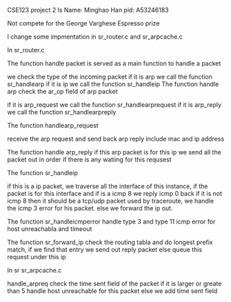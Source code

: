 CSE123 project 2 ls
Name: Minghao Han
pid: A53246183

 Not compete for the George Varghese Espresso prize
 
 I change some impmentation in sr_router.c and sr_arpcache.c 
 
 In sr_router.c
 
 The function handle packet is served as a main function to handle a packet 
 
 we check the type of the incoming packet 
 if it is arp we call the function  sr_handlearp
 if it is ip we call the function sr_handleip
The function handle arp check the ar_op field of arp packet 

if it is arp_request we call the function sr_handlearprequest
if it is arp_reply we call the function sr_handlearpreply

The function handlearp_request

receive the arp request and send back arp reply include mac and ip address 

The function handle arp_reply 
if this arp packet is for this ip we send all the packet out in order if there is any watiing for this requsest

The function sr_handleip

if this is a ip packet,
we traverse all the interface of this instance, if  the packet is for this interface and if is a icmp 8 we reply icmp 0 back
if it is not icmp 8 then it should be a tcp/udp packet used by traceroute, we handle the icmp 3 error for his packet.
else we forward the ip out.

The function sr_handleicmperror handle type 3 and type 11 icmp error for host unreachabla and timeout 

The function sr_forward_ip check the routing tabla and do longest prefix match, if we find that entry we send out reply packet 
else queue this request under this ip 
 
 In sr sr_arpcache.c 
 
 handle_arpreq check the time sent field of the packet if it is larger or greate than 5 handle host unreachable for this packet
 else we add time sent field 
 
 
